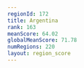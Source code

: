 ```yaml
---
regionId: 172
title: Argentina
rank: 163
meanScore: 64.02
globalMeanScore: 71.78
numRegions: 220
layout: region_score
---
```

